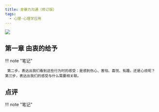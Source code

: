 ```yaml
---
title: 非暴力沟通（修订版）
tags:
  - 心理-心理学应用
---
```


![](https://cdn.weread.qq.com/weread/cover/88/cpplatform_9iwmvppcbjd1kqabdkbe1e/t7_cpplatform_9iwmvppcbjd1kqabdkbe1e1685513342.jpg)


## 第一章 由衷的给予




!!! note "笔记"

	 第二步，表达出我们看到这些行为时的感受：是感到伤心、害怕、喜悦、有趣，还是心烦呢？第三步，表达出我们的感受与什么需要相关联。 


## 点评




!!! note "笔记"

	  

